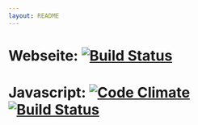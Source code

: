 ```yaml
---
layout: README
---
```


# Webseite: [![Build Status](https://travis-ci.org/feg-stuttgart/feg-stuttgart.github.io.png?branch=master)](https://travis-ci.org/feg-stuttgart/feg-stuttgart.github.io)

# Javascript: [![Code Climate](https://codeclimate.com/github/feg-stuttgart/grunt.png)](https://codeclimate.com/github/feg-stuttgart/grunt)[![Build Status](https://travis-ci.org/feg-stuttgart/grunt.png?branch=master)](https://travis-ci.org/feg-stuttgart/grunt)



